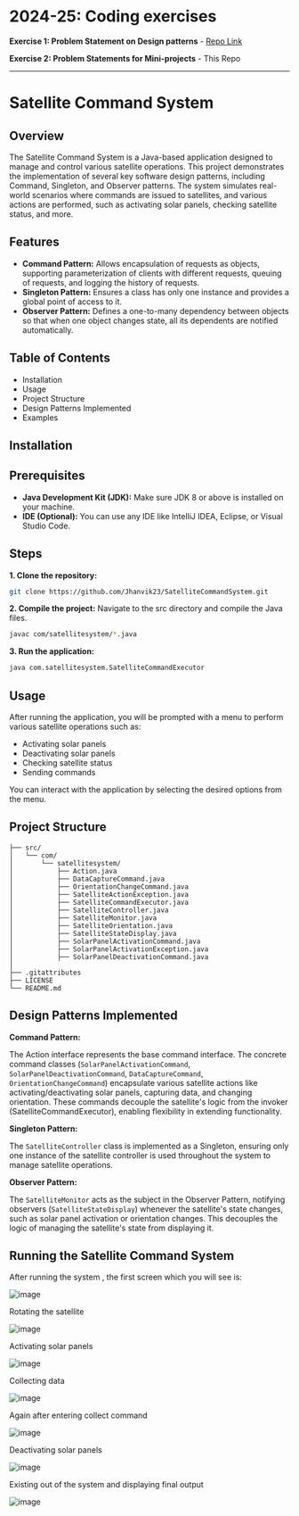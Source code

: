 # 2024-25: Coding exercises

 **Exercise 1: Problem Statement on Design patterns** - [Repo Link](https://github.com/Jhanvik23/design_patterns_java)
 
 **Exercise 2: Problem Statements for Mini-projects** - This Repo

---

# Satellite Command System

## Overview
The Satellite Command System is a Java-based application designed to manage and control various satellite operations. This project demonstrates the implementation of several key software design patterns, including Command, Singleton, and Observer patterns. The system simulates real-world scenarios where commands are issued to satellites, and various actions are performed, such as activating solar panels, checking satellite status, and more.

## Features
- **Command Pattern:** Allows encapsulation of requests as objects, supporting parameterization of clients with different requests, queuing of requests, and logging the history of requests.
- **Singleton Pattern:** Ensures a class has only one instance and provides a global point of access to it.
- **Observer Pattern:** Defines a one-to-many dependency between objects so that when one object changes state, all its dependents are notified automatically.

## Table of Contents
- Installation
- Usage
- Project Structure
- Design Patterns Implemented
- Examples

## Installation
## Prerequisites
- **Java Development Kit (JDK):** Make sure JDK 8 or above is installed on your machine.
- **IDE (Optional):** You can use any IDE like IntelliJ IDEA, Eclipse, or Visual Studio Code.

## Steps

**1. Clone the repository:** 
```bash
git clone https://github.com/Jhanvik23/SatelliteCommandSystem.git
```

**2. Compile the project:**
Navigate to the src directory and compile the Java files.
```bash
javac com/satellitesystem/*.java
```
**3. Run the application:**
```bash
java com.satellitesystem.SatelliteCommandExecutor
```

## Usage
After running the application, you will be prompted with a menu to perform various satellite operations such as:

- Activating solar panels
- Deactivating solar panels
- Checking satellite status
- Sending commands

You can interact with the application by selecting the desired options from the menu.

## Project Structure

```
├── src/
│   └── com/
│       └── satellitesystem/
│           ├── Action.java
│           ├── DataCaptureCommand.java
│           ├── OrientationChangeCommand.java
│           ├── SatelliteActionException.java
│           ├── SatelliteCommandExecutor.java
│           ├── SatelliteController.java
│           ├── SatelliteMonitor.java
│           ├── SatelliteOrientation.java
│           ├── SatelliteStateDisplay.java
│           ├── SolarPanelActivationCommand.java
│           ├── SolarPanelActivationException.java
│           ├── SolarPanelDeactivationCommand.java
│
├── .gitattributes
├── LICENSE
└── README.md
```

## Design Patterns Implemented

**Command Pattern:**

The Action interface represents the base command interface. The concrete command classes (`SolarPanelActivationCommand`, `SolarPanelDeactivationCommand`, `DataCaptureCommand`, `OrientationChangeCommand`) encapsulate various satellite actions like activating/deactivating solar panels, capturing data, and changing orientation. These commands decouple the satellite's logic from the invoker (SatelliteCommandExecutor), enabling flexibility in extending functionality.

**Singleton Pattern:**

The `SatelliteController` class is implemented as a Singleton, ensuring only one instance of the satellite controller is used throughout the system to manage satellite operations.

**Observer Pattern:**

The `SatelliteMonitor` acts as the subject in the Observer Pattern, notifying observers (`SatelliteStateDisplay`) whenever the satellite's state changes, such as solar panel activation or orientation changes. This decouples the logic of managing the satellite's state from displaying it.

## Running the Satellite Command System

After running the system , the first screen which you will see is:

![image](https://github.com/user-attachments/assets/ba840830-4860-481e-92dc-c956ba7edc56)

Rotating the satellite

![image](https://github.com/user-attachments/assets/535cbc9b-41c5-4d6c-bda3-7ff9abb3d015)


Activating solar panels

![image](https://github.com/user-attachments/assets/11af8dde-9977-4ca4-81cb-b8e6025bce6c)

Collecting data

![image](https://github.com/user-attachments/assets/aa252354-e4d1-4632-9577-f5bcd9187b1b)

Again after entering collect command

![image](https://github.com/user-attachments/assets/368634b5-6cfe-4450-8bc6-b98008e46bd9)

Deactivating solar panels

![image](https://github.com/user-attachments/assets/84208f7b-74f6-4656-a039-7bca73392982)

Existing out of the system and displaying final output

![image](https://github.com/user-attachments/assets/967a573c-8ea0-4613-be10-a601ce971440)












  
